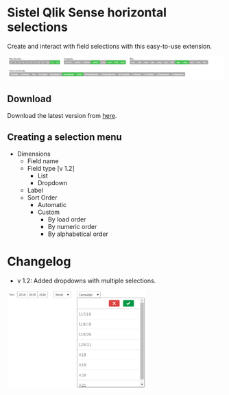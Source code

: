 # Sistel Qlik Sense horizontal selections

Create and interact with field selections with this easy-to-use extension.

<img src="https://github.com/JordiFerrerB/sis-horizontalselector/blob/main/imgs/example.PNG" alt="Selections example" width="750">

## Download

Download the latest version from [here](https://github.com/JordiFerrerB/sis-horizontalselector/raw/main/build/sis-horizontalselector.zip).

## Creating a selection menu

* Dimensions
    * Field name
    * Field type [v 1.2]
      * List
      * Dropdown
    * Label
    * Sort Order
        * Automatic
        * Custom
            * By load order
            * By numeric order
            * By alphabetical order


# Changelog

   * v 1.2: Added dropdowns with multiple selections.

   <img src="https://github.com/JordiFerrerB/sis-horizontalselector/blob/main/imgs/dropdown-example.PNG" alt="Dropdown example" width="325">
